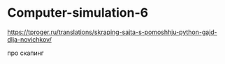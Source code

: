# Computer-simulation-6


https://tproger.ru/translations/skraping-sajta-s-pomoshhju-python-gajd-dlja-novichkov/


про скапинг
